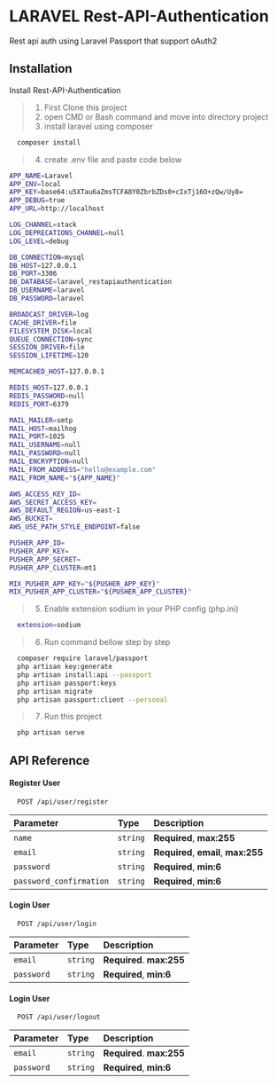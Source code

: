 # LARAVEL Rest-API-Authentication

Rest api auth using Laravel Passport that support oAuth2

## Installation

Install Rest-API-Authentication

> 1.  First Clone this project
> 2.  open CMD or Bash command and move into directory project
> 3.  install laravel using composer

```bash
  composer install
```

> 4.  create .env file and paste code below

```bash
APP_NAME=Laravel
APP_ENV=local
APP_KEY=base64:u5XTau6aZmsTCFA8Y0ZbrbZDs0+cIxTj16O+zQw/Uy8=
APP_DEBUG=true
APP_URL=http://localhost

LOG_CHANNEL=stack
LOG_DEPRECATIONS_CHANNEL=null
LOG_LEVEL=debug

DB_CONNECTION=mysql
DB_HOST=127.0.0.1
DB_PORT=3306
DB_DATABASE=laravel_restapiauthentication
DB_USERNAME=laravel
DB_PASSWORD=laravel

BROADCAST_DRIVER=log
CACHE_DRIVER=file
FILESYSTEM_DISK=local
QUEUE_CONNECTION=sync
SESSION_DRIVER=file
SESSION_LIFETIME=120

MEMCACHED_HOST=127.0.0.1

REDIS_HOST=127.0.0.1
REDIS_PASSWORD=null
REDIS_PORT=6379

MAIL_MAILER=smtp
MAIL_HOST=mailhog
MAIL_PORT=1025
MAIL_USERNAME=null
MAIL_PASSWORD=null
MAIL_ENCRYPTION=null
MAIL_FROM_ADDRESS="hello@example.com"
MAIL_FROM_NAME="${APP_NAME}"

AWS_ACCESS_KEY_ID=
AWS_SECRET_ACCESS_KEY=
AWS_DEFAULT_REGION=us-east-1
AWS_BUCKET=
AWS_USE_PATH_STYLE_ENDPOINT=false

PUSHER_APP_ID=
PUSHER_APP_KEY=
PUSHER_APP_SECRET=
PUSHER_APP_CLUSTER=mt1

MIX_PUSHER_APP_KEY="${PUSHER_APP_KEY}"
MIX_PUSHER_APP_CLUSTER="${PUSHER_APP_CLUSTER}"
```

> 5.  Enable extension sodium in your PHP config (php.ini)

```bash
  extension=sodium
```

> 6.  Run command bellow step by step

```bash
  composer require laravel/passport
  php artisan key:generate
  php artisan install:api --passport
  php artisan passport:keys
  php artisan migrate
  php artisan passport:client --personal
```

> 7.  Run this project

```bash
  php artisan serve
```

## API Reference

#### Register User

```http
  POST /api/user/register
```

| Parameter               | Type     | Description                          |
| :---------------------- | :------- | :----------------------------------- |
| `name`                  | `string` | **Required**, **max:255**            |
| `email`                 | `string` | **Required**, **email**, **max:255** |
| `password`              | `string` | **Required**, **min:6**              |
| `password_confirmation` | `string` | **Required**, **min:6**              |

#### Login User

```http
  POST /api/user/login
```

| Parameter  | Type     | Description               |
| :--------- | :------- | :------------------------ |
| `email`    | `string` | **Required**. **max:255** |
| `password` | `string` | **Required**, **min:6**   |

#### Login User

```http
  POST /api/user/logout
```

| Parameter  | Type     | Description               |
| :--------- | :------- | :------------------------ |
| `email`    | `string` | **Required**. **max:255** |
| `password` | `string` | **Required**, **min:6**   |
